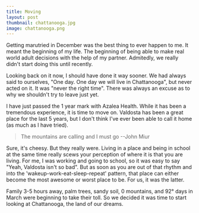 ```yaml
---
title: Moving
layout: post
thumbnail: chattanooga.jpg
image: chattanooga.png
---
```


Getting marutried in December was the best thing to ever happen to me. It meant the beginning of my life. The beginning of being able to make real world adult decisions with the help of my partner. Admitedly, we really didn't start doing this until recently. 

Looking back on it now, I should have done it way sooner. We had always said to ourselves, "One day. One day we will live in Chattanooga", but never acted on it. It was "never the right time". There was always an excuse as to why we shouldn't try to leave just yet. 

I have just passed the 1 year mark with Azalea Health. While it has been a tremendous experience, it is time to move on. Valdosta has been a great place for the last 5 years, but I don't think I've ever been able to call it home (as much as I have tried).

>The mountains are calling and I must go
>--John Miur

Sure, it's cheesy. But they really were. Living in a place and being in school at the same time really scews your perception of where it is that you are living. For me, I was working and going to school, so it was easy to say "Yeah, Valdosta isn't so bad". But as soon as you are out of that rhythm and into the 'wakeup-work-eat-sleep-repeat' pattern, that place can either become the most awesome or worst place to be. For us, it was the latter.

Family 3-5 hours away, palm trees, sandy soil, 0 mountains, and 92° days in March were beginning to take their toll. So we decided it was time to start looking at Chattanooga, the land of our dreams.